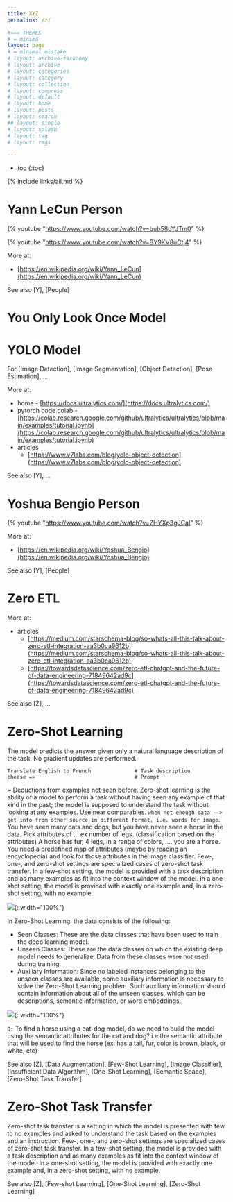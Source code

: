 ```yaml
---
title: XYZ
permalink: /z/

#=== THEMES
# = minima
layout: page
# = minimal mistake
# layout: archive-taxonomy
# layout: archive
# layout: categories
# layout: category
# layout: collection
# layout: compress
# layout: default
# layout: home
# layout: posts
# layout: search
## layout: single
# layout: splash
# layout: tag
# layout: tags

---
```


* toc
{:toc}

{% include links/all.md %}


# Yann LeCun Person

 {% youtube "https://www.youtube.com/watch?v=bub58oYJTm0" %}

 {% youtube "https://www.youtube.com/watch?v=BY9KV8uCtj4" %}

 More at:
  * [https://en.wikipedia.org/wiki/Yann_LeCun](https://en.wikipedia.org/wiki/Yann_LeCun)

 See also [Y], [People]


# You Only Look Once Model

# YOLO  Model

 For [Image Detection], [Image Segmentation], [Object Detection], [Pose Estimation], ...

 More at:
  * home - [https://docs.ultralytics.com/](https://docs.ultralytics.com/)
  * pytorch code colab - [https://colab.research.google.com/github/ultralytics/ultralytics/blob/main/examples/tutorial.ipynb](https://colab.research.google.com/github/ultralytics/ultralytics/blob/main/examples/tutorial.ipynb)
  * articles
    * [https://www.v7labs.com/blog/yolo-object-detection](https://www.v7labs.com/blog/yolo-object-detection)

 See also [Y], ...


# Yoshua Bengio Person

 {% youtube "https://www.youtube.com/watch?v=ZHYXp3gJCaI" %}

 More at:
  * [https://en.wikipedia.org/wiki/Yoshua_Bengio](https://en.wikipedia.org/wiki/Yoshua_Bengio)

 See also [Y], [People]


# Zero ETL

 More at:
  * articles
    * [https://medium.com/starschema-blog/so-whats-all-this-talk-about-zero-etl-integration-aa3b0ca9612b](https://medium.com/starschema-blog/so-whats-all-this-talk-about-zero-etl-integration-aa3b0ca9612b)
    * [https://towardsdatascience.com/zero-etl-chatgpt-and-the-future-of-data-engineering-71849642ad9c](https://towardsdatascience.com/zero-etl-chatgpt-and-the-future-of-data-engineering-71849642ad9c) 

 See also [Z], ...


# Zero-Shot Learning

  The model predicts the answer given only a natural language description of the task. No gradient updates are performed.
 
 ```
Translate English to French              # Task description
cheese =>                                # Prompt
 ```

 ~ Deductions from examples not seen before. Zero-shot learning is the ability of a model to perform a task without having seen any example of that kind in the past; the model is supposed to understand the task without looking at any examples.  Use near comparables. `when not enough data --> get info from other source in different format, i.e. words for image`. You have seen many cats and dogs, but you have never seen a horse in the data. Pick attributes of ... ex number of legs. (classification based on the attributes) A horse has fur, 4 legs, in a range of colors, .... you are a horse. You need a predefined map of attributes (maybe by reading an encyclopedia) and look for those attributes in the image classifier. Few-, one-, and zero-shot settings are specialized cases of zero-shot task transfer. In a few-shot setting, the model is provided with a task description and as many examples as fit into the context window of the model. In a one-shot setting, the model is provided with exactly one example and, in a zero-shot setting, with no example.

 ![]( {{site.assets}}/z/zero_shot_learning.png ){: width="100%"}

 In Zero-Shot Learning, the data consists of the following:
  * Seen Classes: These are the data classes that have been used to train the deep learning model.
  * Unseen Classes: These are the data classes on which the existing deep model needs to generalize. Data from these classes were not used during training.
  * Auxiliary Information: Since no labeled instances belonging to the unseen classes are available, some auxiliary information is necessary to solve the Zero-Shot Learning problem. Such auxiliary information should contain information about all of the unseen classes, which can be descriptions, semantic information, or word embeddings.

 ![]( {{site.assets}}/z/zero_shot_learning_accuracy.png ){: width="100%"}

 `Q:` To find a horse using a cat-dog model, do we need to build the model using the semantic attributes for the cat and dog? i.e the semantic attribute that will be used to find the horse (ex: has a tail, fur, color is brown, black, or white, etc)

 See also [Z], [Data Augmentation], [Few-Shot Learning], [Image Classifier], [Insufficient Data Algorithm], [One-Shot Learning], [Semantic Space], [Zero-Shot Task Transfer]


# Zero-Shot Task Transfer

 Zero-shot task transfer is a setting in which the model is presented with few to no examples and asked to understand the task based on the examples and an instruction. Few-, one-, and zero-shot settings are specialized cases of zero-shot task transfer. In a few-shot setting, the model is provided with a task description and as many examples as fit into the context window of the model. In a one-shot setting, the model is provided with exactly one example and, in a zero-shot setting, with no example.

 See also [Z], [Few-shot Learning], [One-Shot Learning], [Zero-Shot Learning]
